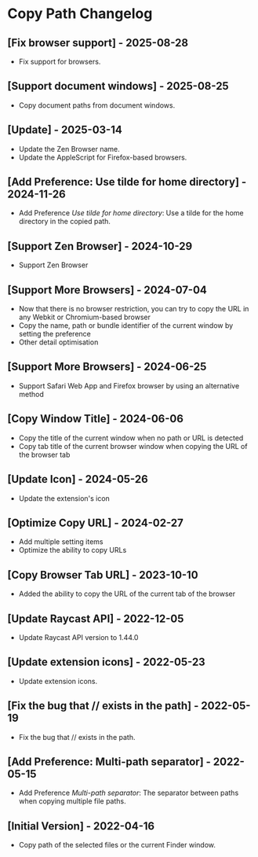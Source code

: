 # Copy Path Changelog

## [Fix browser support] - 2025-08-28

- Fix support for browsers.

## [Support document windows] - 2025-08-25

- Copy document paths from document windows.

## [Update] - 2025-03-14

- Update the Zen Browser name.
- Update the AppleScript for Firefox-based browsers.

## [Add Preference: Use tilde for home directory] - 2024-11-26

- Add Preference _Use tilde for home directory_: Use a tilde for the home directory in the copied path.

## [Support Zen Browser] - 2024-10-29

- Support Zen Browser

## [Support More Browsers] - 2024-07-04

- Now that there is no browser restriction, you can try to copy the URL in any Webkit or Chromium-based browser
- Copy the name, path or bundle identifier of the current window by setting the preference
- Other detail optimisation

## [Support More Browsers] - 2024-06-25

- Support Safari Web App and Firefox browser by using an alternative method

## [Copy Window Title] - 2024-06-06

- Copy the title of the current window when no path or URL is detected
- Copy tab title of the current browser window when copying the URL of the browser tab

## [Update Icon] - 2024-05-26

- Update the extension's icon

## [Optimize Copy URL] - 2024-02-27

- Add multiple setting items
- Optimize the ability to copy URLs

## [Copy Browser Tab URL] - 2023-10-10

- Added the ability to copy the URL of the current tab of the browser

## [Update Raycast API] - 2022-12-05

- Update Raycast API version to 1.44.0

## [Update extension icons] - 2022-05-23

- Update extension icons.

## [Fix the bug that // exists in the path] - 2022-05-19

- Fix the bug that // exists in the path.

## [Add Preference: Multi-path separator] - 2022-05-15

- Add Preference _Multi-path separator_: The separator between paths when copying multiple file paths.

## [Initial Version] - 2022-04-16

- Copy path of the selected files or the current Finder window.
